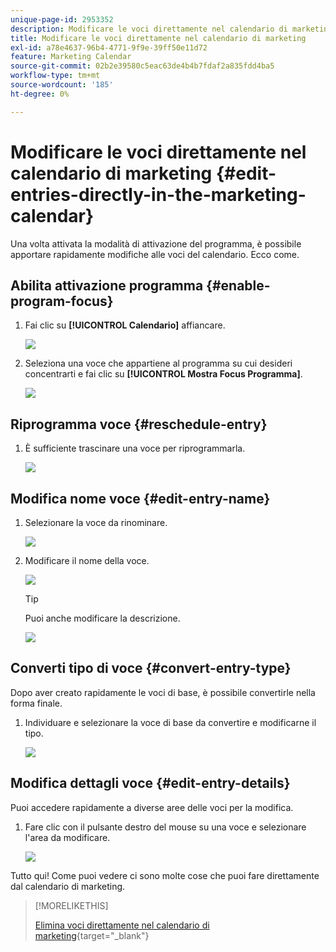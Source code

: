 ```yaml
---
unique-page-id: 2953352
description: Modificare le voci direttamente nel calendario di marketing - Documenti Marketo - Documentazione del prodotto
title: Modificare le voci direttamente nel calendario di marketing
exl-id: a78e4637-96b4-4771-9f9e-39ff50e11d72
feature: Marketing Calendar
source-git-commit: 02b2e39580c5eac63de4b4b7fdaf2a835fdd4ba5
workflow-type: tm+mt
source-wordcount: '185'
ht-degree: 0%

---
```


# Modificare le voci direttamente nel calendario di marketing {#edit-entries-directly-in-the-marketing-calendar}

Una volta attivata la modalità di attivazione del programma, è possibile apportare rapidamente modifiche alle voci del calendario. Ecco come.

## Abilita attivazione programma {#enable-program-focus}

1. Fai clic su **[!UICONTROL Calendario]** affiancare.

   ![](assets/2017-05-10-15-30-47-3.png)

1. Seleziona una voce che appartiene al programma su cui desideri concentrarti e fai clic su **[!UICONTROL Mostra Focus Programma]**.

   ![](assets/image2014-10-20-13-3a16-3a7.png)

## Riprogramma voce {#reschedule-entry}

1. È sufficiente trascinare una voce per riprogrammarla.

   ![](assets/image2014-10-20-13-3a16-3a18.png)

## Modifica nome voce {#edit-entry-name}

1. Selezionare la voce da rinominare.

   ![](assets/image2014-10-20-13-3a16-3a31.png)

1. Modificare il nome della voce.

   ![](assets/image2014-10-20-13-3a16-3a42.png)

   >[!TIP]
   >
   >Puoi anche modificare la descrizione.
   >
   >![](assets/image2014-10-20-13-3a16-3a56.png)

## Converti tipo di voce {#convert-entry-type}

Dopo aver creato rapidamente le voci di base, è possibile convertirle nella forma finale.

1. Individuare e selezionare la voce di base da convertire e modificarne il tipo.

   ![](assets/image2014-10-20-13-3a18-3a38.png)

## Modifica dettagli voce {#edit-entry-details}

Puoi accedere rapidamente a diverse aree delle voci per la modifica.

1. Fare clic con il pulsante destro del mouse su una voce e selezionare l&#39;area da modificare.

   ![](assets/image2014-10-20-13-3a18-3a48.png)

Tutto qui! Come puoi vedere ci sono molte cose che puoi fare direttamente dal calendario di marketing.

>[!MORELIKETHIS]
>
>[Elimina voci direttamente nel calendario di marketing](/help/marketo/product-docs/core-marketo-concepts/marketing-calendar/working-with-the-calendar/delete-entries-directly-in-the-marketing-calendar.md){target="_blank"}
